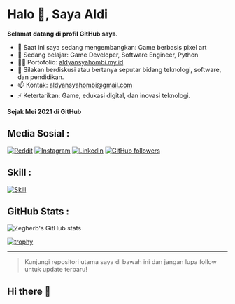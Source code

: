 # Halo 👋, Saya Aldi

**Selamat datang di profil GitHub saya.**

- 🔭 Saat ini saya sedang mengembangkan: Game berbasis pixel art
- 🌱 Sedang belajar: Game Developer, Software Engineer, Python
- 👨‍💻 Portofolio: [aldyansyahombi.my.id](https://www.aldyansyahombi.my.id)
- 💬 Silakan berdiskusi atau bertanya seputar bidang teknologi, software, dan pendidikan.
- 📫 Kontak: [aldyansyahombi@gmail.com](mailto:aldyansyahombi@email.com)
- ⚡ Ketertarikan: Game, edukasi digital, dan inovasi teknologi.

**Sejak Mei 2021 di GitHub**

## Media Sosial :

[![Reddit](https://img.shields.io/badge/Reddit-orange?logo=reddit)](https://www.reddit.com/user/WolverineInfinite670)
[![Instagram](https://img.shields.io/badge/Instagram-E4405F?logo=instagram&logoColor=white)](https://instagram.com/aldiansyahombi)
[![LinkedIn](https://img.shields.io/badge/LinkedIn-blue?logo=linkedin)](https://linkedin.com/in/aldyansyah-ombi-31207b323)
[![GitHub followers](https://img.shields.io/github/followers/zegherb?label=Follow&style=social)](https://github.com/zegherb)

## Skill :

[![Skill](https://skillicons.dev/icons?i=java,python,cpp,godot,cs,unity)](https://skillicons.dev)

## GitHub Stats :
![Zegherb's GitHub stats](https://github-readme-stats.vercel.app/api?username=zegherb&show_icons=true&theme=radical)

[![trophy](https://github-profile-trophy.vercel.app/?username=zegherb&theme=onedark)](https://github.com/ryo-ma/github-profile-trophy)

---

> Kunjungi repositori utama saya di bawah ini dan jangan lupa follow untuk update terbaru!
## Hi there 👋

